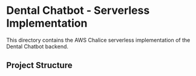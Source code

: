 # Dental Chatbot - Serverless Implementation

This directory contains the AWS Chalice serverless implementation of the Dental Chatbot backend.

## Project Structure
